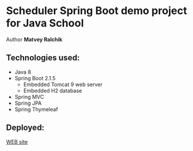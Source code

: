 # Scheduler Spring Boot demo project for Java School

Author **Matvey Ralchik**

## Technologies used:

* Java 8
* Spring Boot 2.1.5
  - Embedded Tomcat 9 web server
  - Embedded H2 database
* Spring MVC
* Spring JPA
* Spring Thymeleaf

## Deployed:

[WEB site](http://ec2-18-194-93-113.eu-central-1.compute.amazonaws.com:8080)
